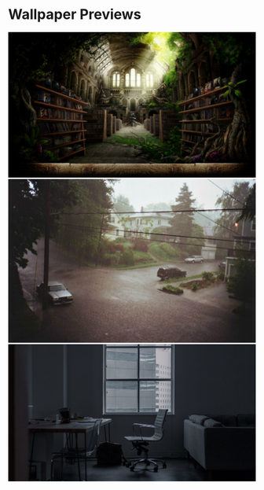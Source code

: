 # Wallpaper Previews

<img src="1707108883561166.png" alt=""/>
<img src="1716875580662680.png" alt=""/>
<img src="1716876104957164.png" alt=""/>
<img src="1738047775418393.png" alt=""/>
<img src="1743938948834937.png" alt=""/>

